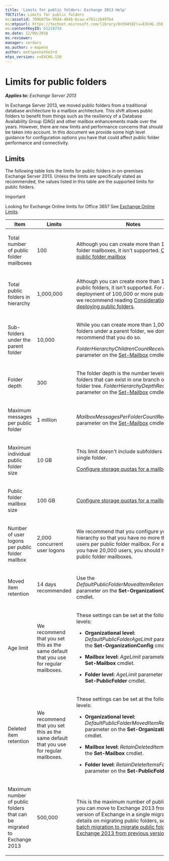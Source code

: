 ```yaml
---
title: 'Limits for public folders: Exchange 2013 Help'
TOCTitle: Limits for public folders
ms:assetid: 709b075e-9584-484b-bcaa-e781c26497b4
ms:mtpsurl: https://technet.microsoft.com/library/Dn594582(v=EXCHG.150)
ms:contentKeyID: 61218734
ms.date: 12/09/2016
ms.reviewer: 
manager: serdars
ms.author: v-mapenn
author: mattpennathe3rd
mtps_version: v=EXCHG.150
---
```


# Limits for public folders

_**Applies to:** Exchange Server 2013_

In Exchange Server 2013, we moved public folders from a traditional database architecture to a mailbox architecture. This shift allows public folders to benefit from things such as the resiliency of a Database Availability Group (DAG) and other mailbox enhancements made over the years. However, there are new limits and performance concerns that should be taken into account. In this document we provide some high level guidance for configuration options you have that could affect public folder performance and connectivity.

## Limits

The following table lists the limits for public folders in on-premises Exchange Server 2013. Unless the limits are specifically stated as recommended, the values listed in this table are the supported limits for public folders.

> [!IMPORTANT]
> Looking for Exchange Online limits for Office 365? See <A href="https://go.microsoft.com/fwlink/?linkid=391188">Exchange Online Limits</A>.

<table>
<colgroup>
<col style="width: 33%" />
<col style="width: 33%" />
<col style="width: 33%" />
</colgroup>
<thead>
<tr class="header">
<th>Item</th>
<th>Limits</th>
<th>Notes</th>
</tr>
</thead>
<tbody>
<tr class="odd">
<td><p>Total number of public folder mailboxes</p></td>
<td><p>100</p></td>
<td><p>Although you can create more than 100 public folder mailboxes, it isn't supported. <a href="https://docs.microsoft.com/en-us/exchange/collaboration-exo/public-folders/create-public-folder-mailbox">Create a public folder mailbox</a></p></td>
</tr>
<tr class="even">
<td><p>Total public folders in hierarchy</p></td>
<td><p>1,000,000</p></td>
<td><p>Although you can create more than 1,000,000 public folders, it isn't supported. For any deployment of 100,000 or more public folders, we recommend reading <a href="considerations-when-deploying-public-folders-exchange-2013-help.md">Considerations when deploying public folders</a>.</p></td>
</tr>
<tr class="odd">
<td><p>Sub-folders under the parent folder</p></td>
<td><p>10,000</p></td>
<td><p>While you can create more than 1,000 sub-folders under a parent folder, we don't recommend that you do so.</p>
<p><em>FolderHierarchyChildrenCountReceiveQuota</em> parameter on the <a href="https://technet.microsoft.com/library/bb123981(v=exchg.150)">Set-Mailbox</a> cmdlet.</p></td>
</tr>
<tr class="even">
<td><p>Folder depth</p></td>
<td><p>300</p></td>
<td><p>The folder depth is the number levels of nested folders that can exist in one branch of a public folder tree. <em>FolderHierarchyDepthRecieveQuota</em> parameter on the <a href="https://technet.microsoft.com/library/bb123981(v=exchg.150)">Set-Mailbox</a> cmdlet.</p></td>
</tr>
<tr class="odd">
<td><p>Maximum messages per public folder</p></td>
<td><p>1 million</p></td>
<td><p><em>MailboxMessagesPerFolderCountRecieveQuota</em> parameter on the <a href="https://technet.microsoft.com/library/bb123981(v=exchg.150)">Set-Mailbox</a> cmdlet.</p></td>
</tr>
<tr class="even">
<td><p>Maximum individual public folder size</p></td>
<td><p>10 GB</p></td>
<td><p>This limit doesn't include subfolders beneath a single folder.</p>
<p><a href="configure-storage-quotas-for-a-mailbox-exchange-2013-help.md">Configure storage quotas for a mailbox</a></p></td>
</tr>
<tr class="odd">
<td><p>Public folder mailbox size</p></td>
<td><p>100 GB</p></td>
<td><p><a href="configure-storage-quotas-for-a-mailbox-exchange-2013-help.md">Configure storage quotas for a mailbox</a></p></td>
</tr>
<tr class="even">
<td><p>Number of user logons per public folder mailbox</p></td>
<td><p>2,000 concurrent user logons</p></td>
<td><p>We recommend that you configure your hierarchy so that you have no more than 2,000 users per public folder mailbox. For example, if you have 20,000 users, you should have 10 public folder mailboxes.</p></td>
</tr>
<tr class="odd">
<td><p>Moved item retention</p></td>
<td><p>14 days recommended</p></td>
<td><p>Use the <em>DefaultPublicFolderMovedItemRetention</em> parameter on the <strong>Set-OrganizationConfig</strong> cmdlet.</p></td>
</tr>
<tr class="even">
<td><p>Age limit</p></td>
<td><p>We recommend that you set this as the same default that you use for regular mailboxes.</p></td>
<td><p>These settings can be set at the following levels:</p>
<ul>
<li><p><strong>Organizational level:</strong> <em>DefaultPublicFolderAgeLimit</em> parameter on the <strong>Set-OrganizationConfig</strong> cmdlet.</p></li>
<li><p><strong>Mailbox level:</strong> <em>AgeLimit</em> parameter on the <strong>Set-Mailbox</strong> cmdlet.</p></li>
<li><p><strong>Folder level:</strong> <em>AgeLimit</em> parameter on the <strong>Set-PublicFolder</strong> cmdlet.</p></li>
</ul>
<p></p></td>
</tr>
<tr class="odd">
<td><p>Deleted item retention</p></td>
<td><p>We recommend that you set this as the same default that you use for regular mailboxes.</p></td>
<td><p>These settings can be set at the following levels:</p>
<ul>
<li><p><strong>Organizational level:</strong> <em>DefaultPublicFolderMovedItemRetention</em> parameter on the <strong>Set-OrganizationConfig</strong> cmdlet.</p></li>
<li><p><strong>Mailbox level:</strong> <em>RetainDeletedItemsFor</em> on the <strong>Set-Mailbox</strong> cmdlet.</p></li>
<li><p><strong>Folder level:</strong> <em>RetainDeleteItemsFor</em> parameter on the <strong>Set-PublicFolder</strong> cmdlet.</p></li>
</ul></td>
</tr>
<tr class="even">
<td><p>Maximum number of public folders that can be migrated to Exchange 2013</p></td>
<td><p>500,000</p></td>
<td><p>This is the maximum number of public folders you can move to Exchange 2013 from a legacy version of Exchange in a single migration. For details on migrating public folders, see <a href="use-batch-migration-to-migrate-public-folders-to-exchange-2013-from-previous-versions-exchange-2013-help.md">Use batch migration to migrate public folders to Exchange 2013 from previous versions</a></p></td>
</tr>
</tbody>
</table>
